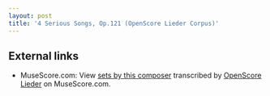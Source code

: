```yaml
---
layout: post
title: '4 Serious Songs, Op.121 (OpenScore Lieder Corpus)'
---
```


## External links

- MuseScore.com: View [sets by this composer] transcribed by [OpenScore Lieder] on MuseScore.com.

[sets by this composer]: https://musescore.com/openscore-lieder-corpus/sets/5107949
[OpenScore Lieder]: https://musescore.com/openscore-lieder-corpus

